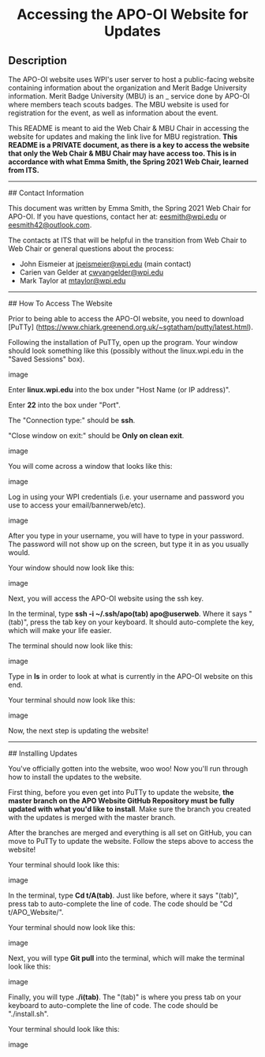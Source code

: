 <h1 align="center">Accessing the APO-OI Website for Updates</h1>

## Description

The APO-OI website uses WPI's user server to host a public-facing website containing information about the organization and Merit Badge University information. Merit Badge University (MBU) is an _ service done by APO-OI where members teach scouts badges. The MBU website is used for registration for the event, as well as information about the event.

This README is meant to aid the Web Chair & MBU Chair in accessing the website for updates and making the link live for MBU registration. **This README is a PRIVATE document, as there is a key to access the website that only the Web Chair & MBU Chair may have access too. This is in accordance with what Emma Smith, the Spring 2021 Web Chair, learned from ITS.**
<hr>
## Contact Information

This document was written by Emma Smith, the Spring 2021 Web Chair for APO-OI. If you have questions, contact her at: eesmith@wpi.edu or eesmith42@outlook.com. 

The contacts at ITS that will be helpful in the transition from Web Chair to Web Chair or general questions about the process:
<br>
- John Eismeier at jpeismeier@wpi.edu (main contact)
- Carien van Gelder at cwvangelder@wpi.edu
- Mark Taylor at mtaylor@wpi.edu
<hr>
## How To Access The Website

Prior to being able to access the APO-OI website, you need to download [PuTTy] (https://www.chiark.greenend.org.uk/~sgtatham/putty/latest.html).

Following the installation of PuTTy, open up the program. Your window should look something like this (possibly without the linux.wpi.edu in the "Saved Sessions" box).

image

Enter **linux.wpi.edu** into the box under "Host Name (or IP address)".

Enter **22** into the box under "Port".

The "Connection type:" should be **ssh**.

"Close window on exit:" should be **Only on clean exit**.

image

You will come across a window that looks like this:

image

Log in using your WPI credentials (i.e. your username and password you use to access your email/bannerweb/etc).

image

After you type in your username, you will have to type in your password. The password will not show up on the screen, but type it in as you usually would. 

Your window should now look like this:

image

Next, you will access the APO-OI website using the ssh key.

In the terminal, type **ssh -i ~/.ssh/apo(tab) apo@userweb**. Where it says "(tab)", press the tab key on your keyboard. It should auto-complete the key, which will make your life easier. 

The terminal should now look like this:

image

Type in **ls** in order to look at what is currently in the APO-OI website on this end. 

Your terminal should now look like this:

image

Now, the next step is updating the website!
<hr>
## Installing Updates

You've officially gotten into the website, woo woo! Now you'll run through how to install the updates to the website.

First thing, before you even get into PuTTy to update the website, **the master branch on the APO Website GitHub Repository must be fully updated with what you'd like to install**. Make sure the branch you created with the updates is merged with the master branch. 

After the branches are merged and everything is all set on GitHub, you can move to PuTTy to update the website. Follow the steps above to access the website!

Your terminal should look like this:

image

In the terminal, type **Cd t/A(tab)**. Just like before, where it says "(tab)", press tab to auto-complete the line of code. The code should be "Cd t/APO_Website/".

Your terminal should now look like this:

image

Next, you will type **Git pull** into the terminal, which will make the terminal look like this:

image

Finally, you will type **./i(tab)**. The "(tab)" is where you press tab on your keyboard to auto-complete the line of code. The code should be "./install.sh". 

Your terminal should look like this:

image

